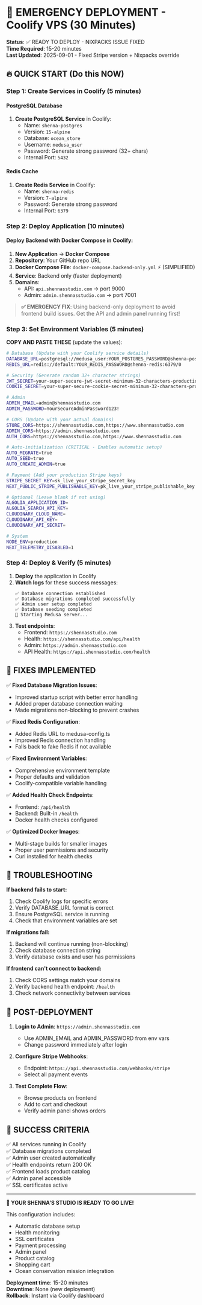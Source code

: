 # 🚨 EMERGENCY DEPLOYMENT - Coolify VPS (30 Minutes)

**Status**: ✅ READY TO DEPLOY - NIXPACKS ISSUE FIXED  
**Time Required**: 15-20 minutes  
**Last Updated**: 2025-09-01 - Fixed Stripe version + Nixpacks override

## 🔥 QUICK START (Do this NOW)

### Step 1: Create Services in Coolify (5 minutes)

#### PostgreSQL Database
1. **Create PostgreSQL Service** in Coolify:
   - Name: `shenna-postgres`
   - Version: `15-alpine`
   - Database: `ocean_store`
   - Username: `medusa_user`
   - Password: Generate strong password (32+ chars)
   - Internal Port: `5432`

#### Redis Cache  
1. **Create Redis Service** in Coolify:
   - Name: `shenna-redis`
   - Version: `7-alpine`
   - Password: Generate strong password
   - Internal Port: `6379`

### Step 2: Deploy Application (10 minutes)

#### Deploy Backend with Docker Compose in Coolify:
1. **New Application** → **Docker Compose** 
2. **Repository**: Your GitHub repo URL
3. **Docker Compose File**: `docker-compose.backend-only.yml` ⚡ (SIMPLIFIED)
4. **Service**: Backend only (faster deployment)
5. **Domains**:
   - API: `api.shennasstudio.com` → port 9000
   - Admin: `admin.shennasstudio.com` → port 7001

> **✅ EMERGENCY FIX**: Using backend-only deployment to avoid frontend build issues. Get the API and admin panel running first!

### Step 3: Set Environment Variables (5 minutes)

**COPY AND PASTE THESE** (update the values):

```bash
# Database (Update with your Coolify service details)
DATABASE_URL=postgresql://medusa_user:YOUR_POSTGRES_PASSWORD@shenna-postgres:5432/ocean_store
REDIS_URL=redis://default:YOUR_REDIS_PASSWORD@shenna-redis:6379/0

# Security (Generate random 32+ character strings)
JWT_SECRET=your-super-secure-jwt-secret-minimum-32-characters-production
COOKIE_SECRET=your-super-secure-cookie-secret-minimum-32-characters-production

# Admin
ADMIN_EMAIL=admin@shennasstudio.com
ADMIN_PASSWORD=YourSecureAdminPassword123!

# CORS (Update with your actual domains)
STORE_CORS=https://shennasstudio.com,https://www.shennasstudio.com
ADMIN_CORS=https://admin.shennasstudio.com
AUTH_CORS=https://shennasstudio.com,https://www.shennasstudio.com

# Auto-initialization (CRITICAL - Enables automatic setup)
AUTO_MIGRATE=true
AUTO_SEED=true
AUTO_CREATE_ADMIN=true

# Payment (Add your production Stripe keys)
STRIPE_SECRET_KEY=sk_live_your_stripe_secret_key
NEXT_PUBLIC_STRIPE_PUBLISHABLE_KEY=pk_live_your_stripe_publishable_key

# Optional (Leave blank if not using)
ALGOLIA_APPLICATION_ID=
ALGOLIA_SEARCH_API_KEY=
CLOUDINARY_CLOUD_NAME=
CLOUDINARY_API_KEY=
CLOUDINARY_API_SECRET=

# System
NODE_ENV=production
NEXT_TELEMETRY_DISABLED=1
```

### Step 4: Deploy & Verify (5 minutes)

1. **Deploy** the application in Coolify
2. **Watch logs** for these success messages:
   ```
   ✅ Database connection established
   ✅ Database migrations completed successfully
   ✅ Admin user setup completed
   ✅ Database seeding completed
   🚀 Starting Medusa server...
   ```
3. **Test endpoints**:
   - Frontend: `https://shennasstudio.com`
   - Health: `https://shennasstudio.com/api/health`
   - Admin: `https://admin.shennasstudio.com`
   - API Health: `https://api.shennasstudio.com/health`

## 🔧 FIXES IMPLEMENTED

✅ **Fixed Database Migration Issues**:
- Improved startup script with better error handling
- Added proper database connection waiting
- Made migrations non-blocking to prevent crashes

✅ **Fixed Redis Configuration**:
- Added Redis URL to medusa-config.ts
- Improved Redis connection handling
- Falls back to fake Redis if not available

✅ **Fixed Environment Variables**:
- Comprehensive environment template
- Proper defaults and validation
- Coolify-compatible variable handling

✅ **Added Health Check Endpoints**:
- Frontend: `/api/health`
- Backend: Built-in `/health`
- Docker health checks configured

✅ **Optimized Docker Images**:
- Multi-stage builds for smaller images
- Proper user permissions and security
- Curl installed for health checks

## 🚨 TROUBLESHOOTING

**If backend fails to start:**
1. Check Coolify logs for specific errors
2. Verify DATABASE_URL format is correct
3. Ensure PostgreSQL service is running
4. Check that environment variables are set

**If migrations fail:**
1. Backend will continue running (non-blocking)
2. Check database connection string
3. Verify database exists and user has permissions

**If frontend can't connect to backend:**
1. Check CORS settings match your domains
2. Verify backend health endpoint: `/health`
3. Check network connectivity between services

## 📱 POST-DEPLOYMENT

1. **Login to Admin**: `https://admin.shennasstudio.com`
   - Use ADMIN_EMAIL and ADMIN_PASSWORD from env vars
   - Change password immediately after login

2. **Configure Stripe Webhooks**:
   - Endpoint: `https://api.shennasstudio.com/webhooks/stripe`
   - Select all payment events

3. **Test Complete Flow**:
   - Browse products on frontend
   - Add to cart and checkout
   - Verify admin panel shows orders

## 🎯 SUCCESS CRITERIA

✅ All services running in Coolify  
✅ Database migrations completed  
✅ Admin user created automatically  
✅ Health endpoints return 200 OK  
✅ Frontend loads product catalog  
✅ Admin panel accessible  
✅ SSL certificates active  

---

**🚀 YOUR SHENNA'S STUDIO IS READY TO GO LIVE!**

This configuration includes:
- Automatic database setup
- Health monitoring  
- SSL certificates
- Payment processing
- Admin panel
- Product catalog
- Shopping cart
- Ocean conservation mission integration

**Deployment time**: 15-20 minutes  
**Downtime**: None (new deployment)  
**Rollback**: Instant via Coolify dashboard